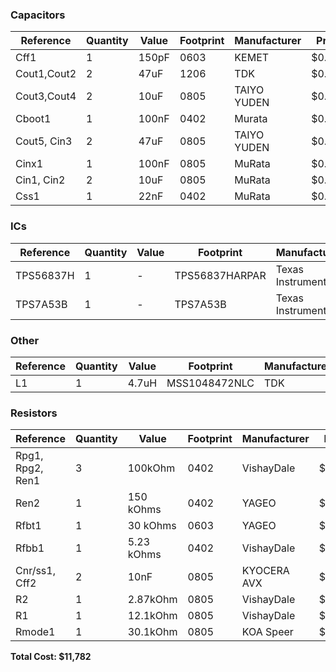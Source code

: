 ### Capacitors

| Reference         | Quantity | Value | Footprint | Manufacturer | Price  | Total  | Link |
|------------------|----------|--------|-----------|--------------|--------|--------|------|
| Cff1             | 1        | 150pF  | 0603      | KEMET        | $0.100 | $0.10  | [Link](https://cz.mouser.com/ProductDetail/Coilcraft/MSS1048-472NLC?qs=zCSbvcPd3pYtZ57pXl6AJA==) |
| Cout1,Cout2      | 2        | 47uF   | 1206      | TDK          | $0.871 | $1.74  | [Link](https://cz.mouser.com/ProductDetail/TDK/C3216X5R1E476M160AC?qs=NRhsANhppD%252BqapdVvBvu4Q==&srsltid=AfmBOor88IGo2mjg-f-txSOgmiz3VlLcC2h3cQ0RLT6DnEcd4U3pO5sj) |
| Cout3,Cout4      | 2        | 10uF   | 0805      | TAIYO YUDEN  | $0.271 | $0.54  | [Link](https://cz.mouser.com/ProductDetail/TAIYO-YUDEN/TMK212BBJ106MGHT?qs=sBf/b4nBSlfab8x4Ir6OCA==) |
| Cboot1           | 1        | 100nF  | 0402      | Murata       | $0.100 | $0.10  | [Link](https://cz.mouser.com/ProductDetail/Murata-Electronics/GRM155R71C104KA88D?qs=8YPuuxuUzMJKePo9sU3A2g%3D%3D&utm_id=9873308831&utm_source=google&utm_medium=cpc&utm_marketing_tactic=emeacorp&gad_source=1&gclid=CjwKCAjw-qi_BhBxEiwAkxvbkJHtv_fnE6-DNd9ofbrwdIR4ar) |
| Cout5, Cin3      | 2        | 47uF   | 0805      | TAIYO YUDEN  | $0.731 | $1.46  | [Link](https://cz.mouser.com/ProductDetail/TAIYO-YUDEN/MLASL21GBB5476MTNA01?qs=tlsG/Ow5FFgOkGqgSpO4Uw==) |
| Cinx1            | 1        | 100nF  | 0805      | MuRata       | $0.311 | $0.31  | [Link](https://cz.mouser.com/ProductDetail/Murata-Electronics/GCM21BR71H104KA37L?qs=HH0X151LQklyB3m9dD31Bw%3D%3D) |
| Cin1, Cin2       | 2        | 10uF   | 0805      | MuRata       | $0.151 | $0.30  | [Link](https://cz.mouser.com/ProductDetail/Murata-Electronics/GRM21BR61E106MA73L?qs=2W5sgKM%2F371odLMyCilkag%3D%3D&utm_id=9873308831&utm_source=google&utm_medium=cpc&utm_marketing_tactic=emeacorp&gad_source=1&gclid=CjwKCAjw-qi_BhBxEiwAkxvbkB1r2SfjgGCUguh6nqfyVJQ4) |
| Css1             | 1        | 22nF   | 0402      | MuRata       | $0.100 | $0.10  | [Link](https://cz.mouser.com/ProductDetail/Murata-Electronics/GRM155R71C223KA01D?qs=8YPuuxuUzMJOdYmPBbOzng%3D%3D&srsltid=AfmBOopKZbYTZPXVBd1fVLYloSIZ5jRB7w1JHnxa3LlICkUDQTlAfs9a) |

### ICs

| Reference   | Quantity | Value | Footprint         | Manufacturer       | Price  | Total  | Link |
|-------------|----------|--------|--------------------|--------------------|--------|--------|------|
| TPS56837H   | 1        | -      | TPS56837HARPAR     | Texas Instruments  | $2.061 | $2.06  | [Link](https://www.ti.com/product/TPS56837H#all) |
| TPS7A53B    | 1        | -      | TPS7A53B           | Texas Instruments  | $2.404 | $2.40  | [Link](https://www.ti.com/product/TPS7A53B) |

### Other

| Reference | Quantity | Value | Footprint      | Manufacturer | Price  | Total  | Link |
|-----------|----------|--------|----------------|--------------|--------|--------|------|
| L1        | 1        | 4.7uH  | MSS1048472NLC | TDK    | $0.912 | $0.912  | [Link](https://eu.mouser.com/ProductDetail/TDK/SPM6530T-4R7M?qs=chjFIDm9dbpOGKMR3qNvlw%3D%3D&srsltid=AfmBOoqVbiLCndpKAL7GWJ1QUSo2v6vkROUau8GD2DFmovGrmOw4UC6J) |

### Resistors

| Reference                | Quantity | Value     | Footprint | Manufacturer | Price  | Total  | Link |
|--------------------------|----------|-----------|-----------|--------------|--------|--------|------|
| Rpg1, Rpg2, Ren1         | 3        | 100kOhm   | 0402      | VishayDale   | $0.100 | $0.30  | [Link](https://cz.mouser.com/ProductDetail/Vishay-Dale/CRCW0402100KFKED?qs=OlqPY1CiralZGKRwQ4Glcg%3D%3D&srsltid=AfmBOoqTmZ_JYb3DtYMJrt0NnF8wLxRnCDKtP0Pn0HWQ2hI7fz9gGto3) |
| Ren2                     | 1        | 150 kOhms | 0402      | YAGEO        | $0.12 | $0.12  | [Link](https://cz.mouser.com/ProductDetail/Bourns/CR0402-FX-1503GLF?qs=sGAEpiMZZMtlubZbdhIBICGkyIRIR3aIoYCmJyeepGY%3D) |
| Rfbt1                    | 1        | 30 kOhms  | 0603      | YAGEO        | $0.111 | $0.11  | [Link](https://cz.mouser.com/ProductDetail/YAGEO/RC0603FR-0730KL?qs=diQw95jMAeNFr44yr782FQ%3D%3D) |
| Rfbb1                    | 1        | 5.23 kOhms| 0402      | VishayDale   | $0.100 | $0.10  | [Link](https://cz.mouser.com/ProductDetail/Vishay-Dale/CRCW04025K23FKED?qs=VIm1wxVVEMYnUzBh5S257Q%3D%3D&srsltid=AfmBOoq_m7CmePoUqB7P1O8vwGh9XsbqouG1ETWfWpiRwqmOF98bJfvN) |
| Cnr/ss1, Cff2            | 2        | 10nF      | 0805      | KYOCERA AVX  | $0.340 | $0.68  | [Link](https://cz.mouser.com/ProductDetail/KYOCERA-AVX/KAF21BR72A103JT?qs=sGAEpiMZZMsh%252B1woXyUXj17cMikWvs6/Xnd4zYcRmjU%3D) |
| R2                       | 1        | 2.87kOhm  | 0805      | VishayDale   | $0.100 | $0.10  | [Link](https://cz.mouser.com/ProductDetail/Vishay-Dale/CRCW08052K87FKEA?qs=YsYeyRVmgbSWhTUw36bQxw%3D%3D) |
| R1                       | 1        | 12.1kOhm  | 0805      | VishayDale   | $0.100 | $0.10  | [Link](https://cz.mouser.com/ProductDetail/Vishay-Dale/CRCW080512K1FKTA?qs=f9V0R1Mtsf0Yr4%252BYyWfajQ%3D%3D) |
| Rmode1                   | 1        | 30.1kOhm  | 0805      | KOA Speer    | $0.233 | $0.23  | [Link](https://cz.mouser.com/ProductDetail/KOA-Speer/SG73P2ARTTD3012F?qs=Y0Uzf4wQF3ldSzmG%252BQ6ZTQ%3D%3D) |

**Total Cost: $11,782**
